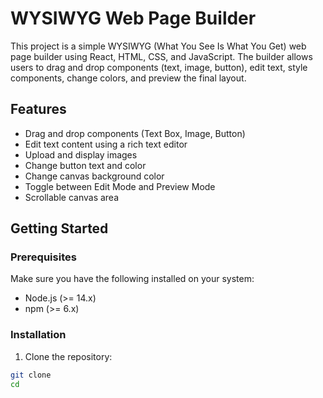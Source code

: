 # WYSIWYG Web Page Builder

This project is a simple WYSIWYG (What You See Is What You Get) web page builder using React, HTML, CSS, and JavaScript. The builder allows users to drag and drop components (text, image, button), edit text, style components, change colors, and preview the final layout.

## Features

- Drag and drop components (Text Box, Image, Button)
- Edit text content using a rich text editor
- Upload and display images
- Change button text and color
- Change canvas background color
- Toggle between Edit Mode and Preview Mode
- Scrollable canvas area

## Getting Started

### Prerequisites

Make sure you have the following installed on your system:

- Node.js (>= 14.x)
- npm (>= 6.x)

### Installation

1. Clone the repository:

```bash
git clone 
cd 
